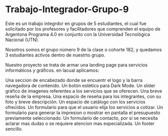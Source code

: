 # Trabajo-Integrador-Grupo-9
Este es un trabajo integrdor en grupos de 5 estudiantes, el cual fue solicitado por los profesores y facilitadores que comprenden el equipo de Argentona Programa 4.0 en
conjunto con la Universidad Tecnológica Nacional (UTN).

Nosotros somos el grupo número 9 de la clase o cohorte 182, y quedamos 3 estudiantes activos dentro de nuestrto grupo.

Nuestro proyecto se trata de armar una landing page para servicios informáticos y gráficos. en lacual aplicamos:

Una seccion de encabezado donde se encuentr el logo y la barra navegadora de contenido.
Un botón estético para Dark Mode.
Un slider gráfico de imagenes referentes a los servicios que se oferecen.
Una breve reseña de la empresa.
Una espacio de reseña para los integrantes, con su foto y breve descripción.
Un espacio de catálogo con los servicios ofrecidos.
Un formulario para que el usuario elija los servicios a cotizar.
Un formulario para generar la impresion o mostrar en pantalla el presupuesto previamente seleccionado.
Un formulario de contacto, por si se necesita aclarar mas dudas o se requiere atencion mas especializada.
Un footer sencillo.
